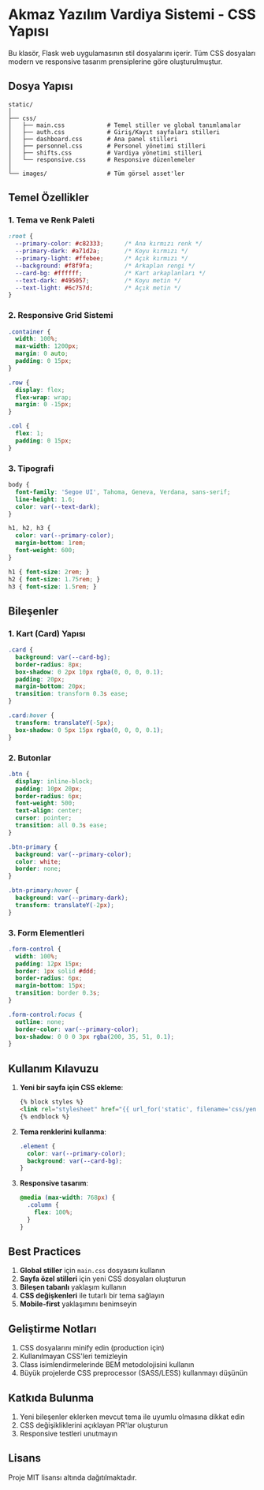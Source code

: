 # Akmaz Yazılım Vardiya Sistemi - CSS Yapısı

Bu klasör, Flask web uygulamasının stil dosyalarını içerir. Tüm CSS dosyaları modern ve responsive tasarım prensiplerine göre oluşturulmuştur.

## Dosya Yapısı

```
static/
│
├── css/
│   ├── main.css            # Temel stiller ve global tanımlamalar
│   ├── auth.css            # Giriş/Kayıt sayfaları stilleri
│   ├── dashboard.css       # Ana panel stilleri
│   ├── personnel.css       # Personel yönetimi stilleri
│   ├── shifts.css          # Vardiya yönetimi stilleri
│   └── responsive.css      # Responsive düzenlemeler
│
└── images/                 # Tüm görsel asset'ler
```

## Temel Özellikler

### 1. Tema ve Renk Paleti
```css
:root {
  --primary-color: #c82333;      /* Ana kırmızı renk */
  --primary-dark: #a71d2a;       /* Koyu kırmızı */
  --primary-light: #ffebee;      /* Açık kırmızı */
  --background: #f8f9fa;         /* Arkaplan rengi */
  --card-bg: #ffffff;            /* Kart arkaplanları */
  --text-dark: #495057;          /* Koyu metin */
  --text-light: #6c757d;         /* Açık metin */
}
```

### 2. Responsive Grid Sistemi
```css
.container {
  width: 100%;
  max-width: 1200px;
  margin: 0 auto;
  padding: 0 15px;
}

.row {
  display: flex;
  flex-wrap: wrap;
  margin: 0 -15px;
}

.col {
  flex: 1;
  padding: 0 15px;
}
```

### 3. Tipografi
```css
body {
  font-family: 'Segoe UI', Tahoma, Geneva, Verdana, sans-serif;
  line-height: 1.6;
  color: var(--text-dark);
}

h1, h2, h3 {
  color: var(--primary-color);
  margin-bottom: 1rem;
  font-weight: 600;
}

h1 { font-size: 2rem; }
h2 { font-size: 1.75rem; }
h3 { font-size: 1.5rem; }
```

## Bileşenler

### 1. Kart (Card) Yapısı
```css
.card {
  background: var(--card-bg);
  border-radius: 8px;
  box-shadow: 0 2px 10px rgba(0, 0, 0, 0.1);
  padding: 20px;
  margin-bottom: 20px;
  transition: transform 0.3s ease;
}

.card:hover {
  transform: translateY(-5px);
  box-shadow: 0 5px 15px rgba(0, 0, 0, 0.1);
}
```

### 2. Butonlar
```css
.btn {
  display: inline-block;
  padding: 10px 20px;
  border-radius: 6px;
  font-weight: 500;
  text-align: center;
  cursor: pointer;
  transition: all 0.3s ease;
}

.btn-primary {
  background: var(--primary-color);
  color: white;
  border: none;
}

.btn-primary:hover {
  background: var(--primary-dark);
  transform: translateY(-2px);
}
```

### 3. Form Elementleri
```css
.form-control {
  width: 100%;
  padding: 12px 15px;
  border: 1px solid #ddd;
  border-radius: 6px;
  margin-bottom: 15px;
  transition: border 0.3s;
}

.form-control:focus {
  outline: none;
  border-color: var(--primary-color);
  box-shadow: 0 0 0 3px rgba(200, 35, 51, 0.1);
}
```

## Kullanım Kılavuzu

1. **Yeni bir sayfa için CSS ekleme**:
   ```html
   {% block styles %}
   <link rel="stylesheet" href="{{ url_for('static', filename='css/yeni-sayfa.css') }}">
   {% endblock %}
   ```

2. **Tema renklerini kullanma**:
   ```css
   .element {
     color: var(--primary-color);
     background: var(--card-bg);
   }
   ```

3. **Responsive tasarım**:
   ```css
   @media (max-width: 768px) {
     .column {
       flex: 100%;
     }
   }
   ```

## Best Practices

1. **Global stiller** için `main.css` dosyasını kullanın
2. **Sayfa özel stilleri** için yeni CSS dosyaları oluşturun
3. **Bileşen tabanlı** yaklaşım kullanın
4. **CSS değişkenleri** ile tutarlı bir tema sağlayın
5. **Mobile-first** yaklaşımını benimseyin

## Geliştirme Notları

1. CSS dosyalarını minify edin (production için)
2. Kullanılmayan CSS'leri temizleyin
3. Class isimlendirmelerinde BEM metodolojisini kullanın
4. Büyük projelerde CSS preprocessor (SASS/LESS) kullanmayı düşünün

## Katkıda Bulunma

1. Yeni bileşenler eklerken mevcut tema ile uyumlu olmasına dikkat edin
2. CSS değişikliklerini açıklayan PR'lar oluşturun
3. Responsive testleri unutmayın

## Lisans

Proje MIT lisansı altında dağıtılmaktadır.
